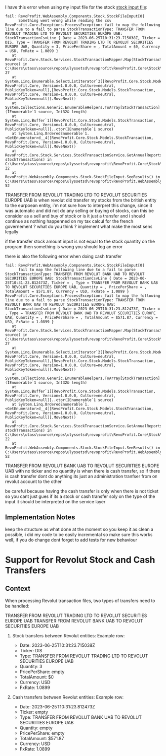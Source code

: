 I have this error when using my input file for the stock [stock input file](../../.csv/trading-account-statement_2020-03-10_2024-12-31_en-us_891b6e.csv): 
```log
fail: RevoProfit.WebAssembly.Components.Stock.StockFileInput[0]
      Something went wrong while reading the csv
RevoProfit.Core.Exceptions.ProcessException: fail to map the following line due to a fail to parse StockTransactionType: TRANSFER FROM REVOLUT TRADING LTD TO REVOLUT SECURITIES EUROPE UAB: StockTransactionCsvLine { Date = 2023-06-25T10:31:23.715038Z, Ticker = DIS, Type = TRANSFER FROM REVOLUT TRADING LTD TO REVOLUT SECURITIES EUROPE UAB, Quantity = 3, PricePerShare = , TotalAmount = $0, Currency = USD, FxRate = 1.0899 }
   at RevoProfit.Core.Stock.Services.StockTransactionMapper.Map(StockTransactionCsvLine source) in C:\Users\utass\source\repos\ulyssetsd\revoprofit\RevoProfit.Core\Stock\Services\StockTransactionMapper.cs:line 27
   at System.Linq.Enumerable.SelectListIterator`2[[RevoProfit.Core.Stock.Models.StockTransactionCsvLine, RevoProfit.Core, Version=1.0.0.0, Culture=neutral, PublicKeyToken=null],[RevoProfit.Core.Stock.Models.StockTransaction, RevoProfit.Core, Version=1.0.0.0, Culture=neutral, PublicKeyToken=null]].MoveNext()
   at System.Collections.Generic.EnumerableHelpers.ToArray[StockTransaction](IEnumerable`1 source, Int32& length)
   at System.Linq.Buffer`1[[RevoProfit.Core.Stock.Models.StockTransaction, RevoProfit.Core, Version=1.0.0.0, Culture=neutral, PublicKeyToken=null]]..ctor(IEnumerable`1 source)
   at System.Linq.OrderedEnumerable`1.<GetEnumerator>d__4[[RevoProfit.Core.Stock.Models.StockTransaction, RevoProfit.Core, Version=1.0.0.0, Culture=neutral, PublicKeyToken=null]].MoveNext()
   at RevoProfit.Core.Stock.Services.StockTransactionService.GetAnnualReports(IEnumerable`1 stockTransactions) in C:\Users\utass\source\repos\ulyssetsd\revoprofit\RevoProfit.Core\Stock\Services\StockTransactionService.cs:line 22
   at RevoProfit.WebAssembly.Components.Stock.StockFileInput.SeeResults() in C:\Users\utass\source\repos\ulyssetsd\revoprofit\RevoProfit.WebAssembly\Components\Stock\StockFileInput.razor:line 52
```

TRANSFER FROM REVOLUT TRADING LTD TO REVOLUT SECURITIES EUROPE UAB is when revolut did transfer my stocks from the british entity to the eurpoean entity, i'm not sure how to interpret this change, since it was automatic and did not do any selling or buying of stocks, can this be consider as a sell and buy of stock or is it just a transfer and i should continue as nothing happenned on my tax calcul for the french governement ? what do you think ? implement what make the most sens legally

if the transfer stock amount input is not equal to the stock quantity on the program then something is wrong you should log an error

there is also the following error when doing cash transfer

```log
fail: RevoProfit.WebAssembly.Components.Stock.StockFileInput[0]
      fail to map the following line due to a fail to parse StockTransactionType: TRANSFER FROM REVOLUT BANK UAB TO REVOLUT SECURITIES EUROPE UAB: StockTransactionCsvLine { Date = 2023-06-25T10:31:23.812473Z, Ticker = , Type = TRANSFER FROM REVOLUT BANK UAB TO REVOLUT SECURITIES EUROPE UAB, Quantity = , PricePerShare = , TotalAmount = $571.87, Currency = USD, FxRate = 1.0899 }
RevoProfit.Core.Exceptions.ProcessException: fail to map the following line due to a fail to parse StockTransactionType: TRANSFER FROM REVOLUT BANK UAB TO REVOLUT SECURITIES EUROPE UAB: StockTransactionCsvLine { Date = 2023-06-25T10:31:23.812473Z, Ticker = , Type = TRANSFER FROM REVOLUT BANK UAB TO REVOLUT SECURITIES EUROPE UAB, Quantity = , PricePerShare = , TotalAmount = $571.87, Currency = USD, FxRate = 1.0899 }
   at RevoProfit.Core.Stock.Services.StockTransactionMapper.Map(StockTransactionCsvLine source) in C:\Users\utass\source\repos\ulyssetsd\revoprofit\RevoProfit.Core\Stock\Services\StockTransactionMapper.cs:line 27
   at System.Linq.Enumerable.SelectListIterator`2[[RevoProfit.Core.Stock.Models.StockTransactionCsvLine, RevoProfit.Core, Version=1.0.0.0, Culture=neutral, PublicKeyToken=null],[RevoProfit.Core.Stock.Models.StockTransaction, RevoProfit.Core, Version=1.0.0.0, Culture=neutral, PublicKeyToken=null]].MoveNext()
   at System.Collections.Generic.EnumerableHelpers.ToArray[StockTransaction](IEnumerable`1 source, Int32& length)
   at System.Linq.Buffer`1[[RevoProfit.Core.Stock.Models.StockTransaction, RevoProfit.Core, Version=1.0.0.0, Culture=neutral, PublicKeyToken=null]]..ctor(IEnumerable`1 source)
   at System.Linq.OrderedEnumerable`1.<GetEnumerator>d__4[[RevoProfit.Core.Stock.Models.StockTransaction, RevoProfit.Core, Version=1.0.0.0, Culture=neutral, PublicKeyToken=null]].MoveNext()
   at RevoProfit.Core.Stock.Services.StockTransactionService.GetAnnualReports(IEnumerable`1 stockTransactions) in C:\Users\utass\source\repos\ulyssetsd\revoprofit\RevoProfit.Core\Stock\Services\StockTransactionService.cs:line 22
   at RevoProfit.WebAssembly.Components.Stock.StockFileInput.SeeResults() in C:\Users\utass\source\repos\ulyssetsd\revoprofit\RevoProfit.WebAssembly\Components\Stock\StockFileInput.razor:line 52
```

TRANSFER FROM REVOLUT BANK UAB TO REVOLUT SECURITIES EUROPE UAB with no ticker and no quantity is when there is cash transfer, so if there is cash transfer dont do anything its just an administration tranfser from on revolut account to the other

be careful because having the cash transfer is only when there is not ticket so you cant just gues if its a stock or cash transfer soly on the type of the input it should be interpreted on the service layer

## Implementation Notes

keep the structure as what done at the moment so you keep it as clean a possible, i did my code to be easily incremental so make sure this works well, if you do change dont forget to add tests for new behaviour

# Support for Revolut Stock and Cash Transfers

## Context
When processing Revolut transaction files, two types of transfers need to be handled:

TRANSFER FROM REVOLUT TRADING LTD TO REVOLUT SECURITIES EUROPE UAB
TRANSFER FROM REVOLUT BANK UAB TO REVOLUT SECURITIES EUROPE UAB

1. Stock transfers between Revolut entities:
   Example row:
   - Date: 2023-06-25T10:31:23.715038Z
   - Ticker: DIS
   - Type: TRANSFER FROM REVOLUT TRADING LTD TO REVOLUT SECURITIES EUROPE UAB
   - Quantity: 3
   - PricePerShare: empty
   - TotalAmount: $0
   - Currency: USD
   - FxRate: 1.0899

2. Cash transfers between Revolut entities:
   Example row:
   - Date: 2023-06-25T10:31:23.812473Z
   - Ticker: empty
   - Type: TRANSFER FROM REVOLUT BANK UAB TO REVOLUT SECURITIES EUROPE UAB
   - Quantity: empty
   - PricePerShare: empty
   - TotalAmount: $571.87
   - Currency: USD
   - FxRate: 1.0899
